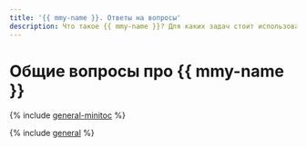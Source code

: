 ```yaml
---
title: '{{ mmy-name }}. Ответы на вопросы'
description: Что такое {{ mmy-name }}? Для каких задач стоит использовать {{ mmy-name }}, а для каких — виртуальные машины с базами данных? Какую часть работы по управлению и сопровождению баз данных берет на себя {{ mmy-name }}? Ответы на эти и другие вопросы в данной статье.
---
```


# Общие вопросы про {{ mmy-name }}


{% include [general-minitoc](../../_qa/managed-mysql/minitoc/general.md) %}

{% include [general](../../_qa/managed-mysql/general.md) %}
